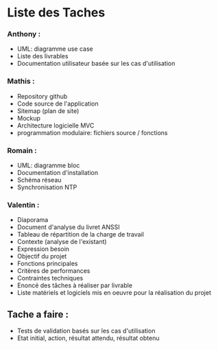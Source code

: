 # Liste des Taches 

### Anthony :
- UML: diagramme use case
- Liste des livrables
- Documentation utilisateur basée sur les cas d'utilisation


### Mathis : 
- Repository github
- Code source de l'application
- Sitemap (plan de site)
- Mockup
- Architecture logicielle MVC
- programmation modulaire: fichiers source / fonctions

### Romain :
- UML: diagramme bloc
- Documentation d'installation
- Schéma réseau
- Synchronisation NTP

### Valentin :
- Diaporama
- Document d'analyse du livret ANSSI
- Tableau de répartition de la charge de travail
- Contexte (analyse de l'existant)
- Expression besoin
- Objectif du projet
- Fonctions principales
- Critères de performances
- Contraintes techniques
- Enoncé des tâches à réaliser par livrable
- Liste matériels et logiciels mis en oeuvre pour la réalisation du projet



## Tache a faire :


- Tests de validation basés sur les cas d'utilisation
- Etat initial, action, résultat attendu, résultat obtenu





